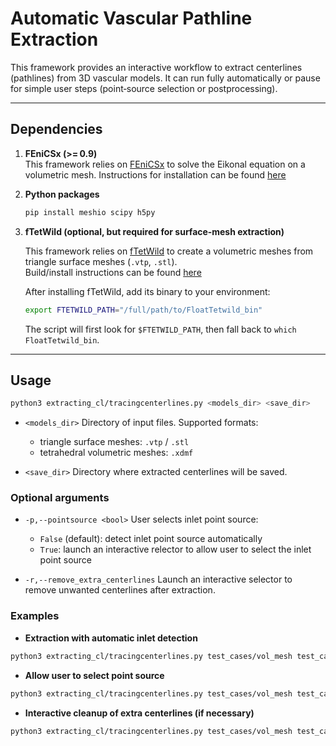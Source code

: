 # Automatic Vascular Pathline Extraction

This framework provides an interactive workflow to extract centerlines (pathlines) from 3D vascular models. It can run fully automatically or pause for simple user steps (point‑source selection or postprocessing).

---

## Dependencies

1. **FEniCSx (>= 0.9)**  
   This framework relies on [FEniCSx](https://fenicsproject.org/) to solve the Eikonal equation on a volumetric mesh. Instructions for installation can be found [here](https://fenicsproject.org/download/)

2. **Python packages**  
    ```bash
    pip install meshio scipy h5py
    ```

3. **fTetWild (optional, but required for surface‑mesh extraction)**  

    This framework relies on [fTetWild](https://github.com/wildmeshing/fTetWild) to create a volumetric meshes from triangle surface meshes (`.vtp`, `.stl`).  
    Build/install instructions can be found [here](https://github.com/wildmeshing/fTetWild)

    After installing fTetWild, add its binary to your environment:

    ```bash
    export FTETWILD_PATH="/full/path/to/FloatTetwild_bin"
    ```

    The script will first look for `$FTETWILD_PATH`, then fall back to `which FloatTetwild_bin`.

---

## Usage

```bash
python3 extracting_cl/tracingcenterlines.py <models_dir> <save_dir>
````

* `<models_dir>`
  Directory of input files. Supported formats:

  * triangle surface meshes: `.vtp` / `.stl`
  * tetrahedral volumetric meshes: `.xdmf`

* `<save_dir>`
  Directory where extracted centerlines will be saved.

### Optional arguments

* `-p,--pointsource <bool>`
  User selects inlet point source:

  * `False` (default): detect inlet point source automatically
  * `True`: launch an interactive relector to allow user to select the inlet point source

* `-r,--remove_extra_centerlines`
  Launch an interactive selector to remove unwanted centerlines after extraction.

### Examples

* **Extraction with automatic inlet detection**
```bash
python3 extracting_cl/tracingcenterlines.py test_cases/vol_mesh test_cases/results/AutomaticDetection
````

* **Allow user to select point source**
```bash
python3 extracting_cl/tracingcenterlines.py test_cases/vol_mesh test_cases/results/UserSelected -p True
````

* **Interactive cleanup of extra centerlines (if necessary)**
```bash
python3 extracting_cl/tracingcenterlines.py test_cases/vol_mesh test_cases/results/UserSelected -p True
````
